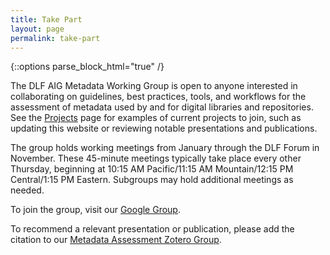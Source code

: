```yaml
---
title: Take Part
layout: page
permalink: take-part
---
```

{::options parse_block_html="true" /}

The DLF AIG Metadata Working Group is open to anyone interested in collaborating on guidelines, best practices, tools, and workflows for the assessment of metadata used by and for digital libraries and repositories. See the [Projects](https://dlfmetadataassessment.github.io/Sandbox/projects) page for examples of current projects to join, such as updating this website or reviewing notable presentations and publications.

The group holds working meetings from January through the DLF Forum in November. These 45-minute meetings typically take place every other Thursday, beginning at 10:15 AM Pacific/11:15 AM Mountain/12:15 PM Central/1:15 PM Eastern. Subgroups may hold additional meetings as needed.

To join the group, visit our [Google Group](https://groups.google.com/forum/#!forum/dlf-aig-metadata-assessment-working-group).

To recommend a relevant presentation or publication, please add the citation to our [Metadata Assessment Zotero Group](https://www.zotero.org/groups/488224/metadata_assessment).